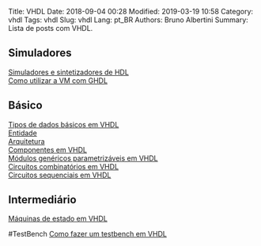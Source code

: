 Title: VHDL
Date: 2018-09-04 00:28
Modified: 2019-03-19 10:58
Category: vhdl
Tags: vhdl
Slug: vhdl
Lang: pt_BR
Authors: Bruno Albertini
Summary: Lista de posts com VHDL.


## Simuladores
[Simuladores e sintetizadores de HDL]({filename}../vhdl/simuladores.md)  
[Como utilizar a VM com GHDL]({filename}../vhdl/vmghdl.md)  

## Básico
[Tipos de dados básicos em VHDL]({filename}../vhdl/tiposdedadosbasicos.md)  
[Entidade]({filename}../vhdl/entity.md)  
[Arquitetura]({filename}../vhdl/architecture.md)  
[Componentes em VHDL]({filename}../vhdl/component.md)  
[Módulos genéricos parametrizáveis em VHDL]({filename}../vhdl/generic.md)  
[Circuitos combinatórios em VHDL]({filename}../vhdl/combinatorio.md)  
[Circuitos sequenciais em VHDL]({filename}../vhdl/sequenciais.md)  

## Intermediário
[Máquinas de estado em VHDL]({filename}../vhdl/maquinasdeestado.md)  

#TestBench
[Como fazer um testbench em VHDL]({filename}../vhdl/testbench.md)  
